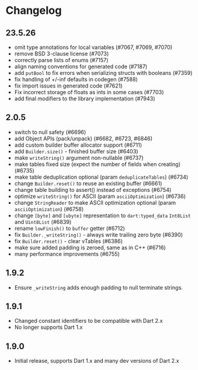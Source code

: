 # Changelog

## 23.5.26

- omit type annotations for local variables (#7067, #7069, #7070)
- remove BSD 3-clause license (#7073)
- correctly parse lists of enums (#7157)
- align naming conventions for generated code (#7187)
- add `putBool` to fix errors when serializing structs with booleans (#7359)
- fix handling of +/-inf defaults in codegen (#7588)
- fix import issues in generated code (#7621)
- Fix incorrect storage of floats as ints in some cases (#7703)
- add final modifiers to the library implementation (#7943)

## 2.0.5

- switch to null safety (#6696)
- add Object APIs (pack/unpack) (#6682, #6723, #6846)
- add custom builder buffer allocator support (#6711)
- add `Builder.size()` - finished buffer size (#6403)
- make `writeString()` argument non-nullable (#6737)
- make tables fixed size (expect the number of fields when creating) (#6735)
- make table deduplication optional (param `deduplicateTables`) (#6734)
- change `Builder.reset()` to reuse an existing buffer (#6661)
- change table building to assert() instead of exceptions (#6754)
- optimize `writeString()` for ASCII (param `asciiOptimization`) (#6736)
- change `StringReader` to make ASCII optimization optional (param `asciiOptimization`) (#6758)
- change `[byte]` and `[ubyte]` representation to `dart:typed_data` `Int8List` and `Uint8List` (#6839)
- rename `lowFinish()` to `buffer` getter (#6712)
- fix `Builder._writeString()` - always write trailing zero byte (#6390)
- fix `Builder.reset()` - clear vTables (#6386)
- make sure added padding is zeroed, same as in C++ (#6716)
- many performance improvements (#6755)

## 1.9.2

- Ensure `_writeString` adds enough padding to null terminate strings.

## 1.9.1

- Changed constant identifiers to be compatible with Dart 2.x
- No longer supports Dart 1.x

## 1.9.0

- Initial release, supports Dart 1.x and many dev versions of Dart 2.x
